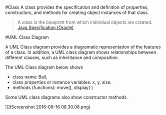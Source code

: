 #Class
A class provides the specification and definition of properties, constructors, and methods for creating object instances of that class. 
 

> A class is the blueprint from which individual objects are created.
[Java Specification (Oracle) ](https://docs.oracle.com/javase/tutorial/java/concepts/class.html)

#UML Class Diagram

A UML Class diagram provides a diagramatic representation of the features of a class. In addition, a UML class diagram shows relationships between different classes, such as inheritance and composition. 

The UML Class diagram below shows 
  - class name: Ball, 
  - class properties or instance variables: x, y, size.
  - methods (functions): move(), display( )
  
Some UML class diagrams also show constructor methods.

![](Screenshot 2016-09-16 08.30.08.png)


